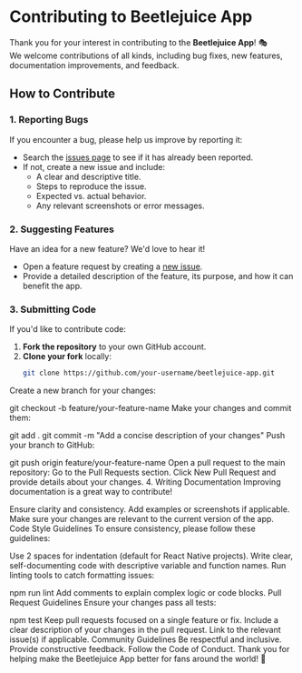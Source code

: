 # Contributing to Beetlejuice App

Thank you for your interest in contributing to the **Beetlejuice App**! 🎭  
We welcome contributions of all kinds, including bug fixes, new features, documentation improvements, and feedback.

## How to Contribute

### 1. Reporting Bugs
If you encounter a bug, please help us improve by reporting it:
- Search the [issues page](https://github.com/beetlejuice-tour/beetlejuice-app/issues) to see if it has already been reported.
- If not, create a new issue and include:
  - A clear and descriptive title.
  - Steps to reproduce the issue.
  - Expected vs. actual behavior.
  - Any relevant screenshots or error messages.

### 2. Suggesting Features
Have an idea for a new feature? We'd love to hear it!
- Open a feature request by creating a [new issue](https://github.com/beetlejuice-tour/beetlejuice-app/issues/new).
- Provide a detailed description of the feature, its purpose, and how it can benefit the app.

### 3. Submitting Code
If you'd like to contribute code:
1. **Fork the repository** to your own GitHub account.
2. **Clone your fork** locally:
   ```bash
   git clone https://github.com/your-username/beetlejuice-app.git
Create a new branch for your changes:

git checkout -b feature/your-feature-name
Make your changes and commit them:

git add .
git commit -m "Add a concise description of your changes"
Push your branch to GitHub:

git push origin feature/your-feature-name
Open a pull request to the main repository:
Go to the Pull Requests section.
Click New Pull Request and provide details about your changes.
4. Writing Documentation
Improving documentation is a great way to contribute!

Ensure clarity and consistency.
Add examples or screenshots if applicable.
Make sure your changes are relevant to the current version of the app.
Code Style Guidelines
To ensure consistency, please follow these guidelines:

Use 2 spaces for indentation (default for React Native projects).
Write clear, self-documenting code with descriptive variable and function names.
Run linting tools to catch formatting issues:

npm run lint
Add comments to explain complex logic or code blocks.
Pull Request Guidelines
Ensure your changes pass all tests:

npm test
Keep pull requests focused on a single feature or fix.
Include a clear description of your changes in the pull request.
Link to the relevant issue(s) if applicable.
Community Guidelines
Be respectful and inclusive.
Provide constructive feedback.
Follow the Code of Conduct.
Thank you for helping make the Beetlejuice App better for fans around the world! 💜
